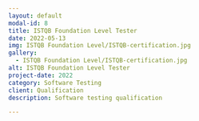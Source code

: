 ```yaml
---
layout: default
modal-id: 8
title: ISTQB Foundation Level Tester
date: 2022-05-13
img: ISTQB Foundation Level/ISTQB-certification.jpg 
gallery:
  - ISTQB Foundation Level/ISTQB-certification.jpg 
alt: ISTQB Foundation Level Tester
project-date: 2022
category: Software Testing
client: Qualification
description: Software testing qualification

---
```

